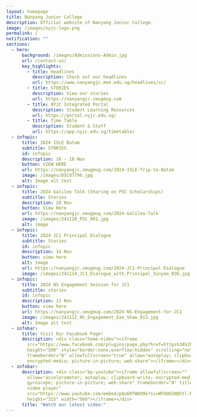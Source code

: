```yaml
---
layout: homepage
title: Nanyang Junior College
description: Official website of Nanyang Junior College.
image: /images/nyjc-logo.png
permalink: /
notification: ""
sections:
  - hero:
      background: /images/Admissions-Admin.jpg
      url: /contact-us/
      key_highlights:
        - title: Headlines
          description: Check out our headlines
          url: https://www.nanyangjc.moe.edu.sg/headlines/sc/
        - title: STORIES
          description: View our stories
          url: https://nanyangjc.smugmug.com
        - title: NYJC Integrated Portal
          description: Student Learning Resources
          url: https://portal.nyjc.edu.sg/
        - title: Time Table
          description: Student & Staff
          url: https://app.nyjc.edu.sg/timetable/
  - infopic:
      title: 2024 ISLE Batam
      subtitle: STORIES
      id: infopic
      description: 16 - 18 Nov
      button: VIEW HERE
      url: https://nanyangjc.smugmug.com/2024-ISLE-Trip-to-Batam
      image: /images/DSC07796.jpg
      alt: Image alt text
  - infopic:
      title: 2024 Galileo Talk (Sharing on PSC Scholarships)
      subtitle: Stories
      description: 20 Nov
      button: View Here
      url: https://nanyangjc.smugmug.com/2024-Galileo-Talk
      image: /images/241120_PSC_001.jpg
      alt: image
  - infopic:
      title: 2024 JC1 Principal Dialogue
      subtitle: Stories
      id: infopic
      description: 14 Nov
      button: view here
      alt: image
      url: https://nanyangjc.smugmug.com/2024-JC1-Principal-Dialogue
      image: /images/241114_JC1_Dialogue_with_Principal_Xinyao_036.jpg
  - infopic:
      title: 2024 NS Engagement Session for JC1
      subtitle: stories
      id: infopic
      description: 12 Nov
      button: view here
      url: https://nanyangjc.smugmug.com/2024-NS-Engagement-for-JC1
      image: /images/241112_NS_Engagement_Ean_Shaw_013.jpg
      alt: Image alt text
  - infobar:
      title: Visit Our Facebook Page!
      description: <div class="home-video"><iframe
        src="https://www.facebook.com/plugins/page.php?href=https%3A%2F%2Fwww.facebook.com%2FNanyangjc%2F&tabs=timeline&width=340&height=500&small_header=false&adapt_container_width=true&hide_cover=false&show_facepile=true&appId"
        height="500" style="border:none;overflow:hidden" scrolling="no"
        frameborder="0" allowfullscreen="true" allow="autoplay; clipboard-write;
        encrypted-media; picture-in-picture; web-share"></iframe></div>
  - infobar:
      description: <div class="bp-youtube"><iframe allowfullscreen=""
        allow="accelerometer; autoplay; clipboard-write; encrypted-media;
        gyroscope; picture-in-picture; web-share" frameborder="0" title="YouTube
        video player"
        src="https://www.youtube.com/embed/pQu6RfWKO9k?si=WFHQ65NQ5tl-M84f"
        height="315" width="560"></iframe></div>
      title: "Watch our latest video:"
---
```

